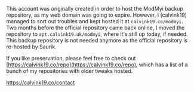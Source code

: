 
This account was originally created in order to host the ModMyi backup repository, as my web domain was going to expire. However, I (calvink19) managed to sort out troubles and kept hosted it at `calvink19.co/modmyi`. Two months before the official repository came back online, I moved the repository to `apt.calvink19.uk/modmyi`, where it's still up today, if needed. This backup repository is not needed anymore as the official repository is re-hosted by Saurik.

If you like preservation, please feel free to check out [https://calvink19.co/repo](https://calvink19.co/repo), which has a list of a bunch of my repositories with older tweaks hosted.

[https://calvink19.co/contact
](https://calvink19.co/contact)
<!--
**modmyi/modmyi** is a ✨ _special_ ✨ repository because its `README.md` (this file) appears on your GitHub profile.

Here are some ideas to get you started:

- 🔭 I’m currently working on ...
- 🌱 I’m currently learning ...
- 👯 I’m looking to collaborate on ...
- 🤔 I’m looking for help with ...
- 💬 Ask me about ...
- 📫 How to reach me: ...
- 😄 Pronouns: ...
- ⚡ Fun fact: ...
-->
